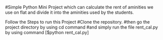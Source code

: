 #Simple Python Mini Project which can calculate the rent of aminities we use on flat and divide it into the aminities used by the students.

Follow the Steps to run this Project 
#Clone the repository.
#then go the project directory by using cd command 
#and simply run the file rent_cal.py by using command [$python rent_cal.py]


